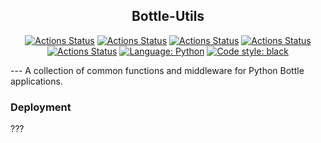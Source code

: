 
<h2 align="center">Bottle-Utils</h2>

<p align="center">
<!--Git Hub Action Badges-->
<a href="https://github.com/mellemahp/bottle-utils/actions"><img alt="Actions Status" src="https://github.com/mellemahp/bottle-utils/actions/workflows/formatter.yml/badge.svg"></a>
<a href="https://github.com/mellemahp/bottle-utils/actions"><img alt="Actions Status" src="https://github.com/mellemahp/bottle-utils/actions/workflows/security_audit.yml/badge.svg"></a>
<a href="https://github.com/mellemahp/bottle-utils/actions"><img alt="Actions Status" src="https://github.com/mellemahp/bottle-utils/actions/workflows/safety_check.yml/badge.svg"></a>
<a href="https://github.com/mellemahp/bottle-utils/actions"><img alt="Actions Status" src="https://github.com/mellemahp/bottle-utils/actions/workflows/pylint.yml/badge.svg"></a>
<a href="https://github.com/mellemahp/bottle-utils/actions"><img alt="Actions Status" src="https://github.com/mellemahp/bottle-utils/actions/workflows/bazel.yml/badge.svg"></a>
<!-- Format and Language Badges -->
<a href="https://www.python.org/"><img alt="Language: Python" src="https://img.shields.io/badge/Made%20with-Python-1f425f.svg"></a>
<a href="https://github.com/psf/black"><img alt="Code style: black" src="https://img.shields.io/badge/code%20style-black-000000.svg"></a>
</p>
---
A collection of common functions and middleware for Python Bottle applications. 


### Deployment
???